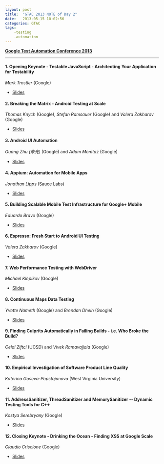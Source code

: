 ```yaml
---
layout: post
title:  "GTAC 2013 NOTE of Day 2"
date:   2013-05-15 10:02:56
categories: GTAC
tags:
    -testing
    -automation
---
```


**[Google Test Automation Conference 2013](https://developers.google.com/google-test-automation-conference/2013)**

----------------------------------------------------------------------

#### 1. Opening Keynote - Testable JavaScript - Architecting Your Application for Testability

*Mark Trostler* (Google)

* [Slides](http://goo.gl/E1v14)

#### 2. Breaking the Matrix - Android Testing at Scale

*Thomas Knych* (Google), *Stefan Ramsauer* (Google) and *Valera Zakharov* (Google)

* [Slides](http://goo.gl/RltPp)

#### 3. Android UI Automation

*Guang Zhu (朱光)* (Google) and *Adam Momtaz* (Google)

* [Slides](http://goo.gl/kpJCL)

#### 4. Appium: Automation for Mobile Apps

*Jonathan Lipps* (Sauce Labs)

* [Slides](http://goo.gl/IuvKF)

#### 5. Building Scalable Mobile Test Infrastructure for Google+ Mobile

*Eduardo Bravo* (Google)

* [Slides](http://goo.gl/xWZKt)

#### 6. Espresso: Fresh Start to Android UI Testing

*Valera Zakharov* (Google)

* [Slides](http://goo.gl/ieunS)

#### 7. Web Performance Testing with WebDriver

*Michael Klepikov* (Google)

* [Slides](http://goo.gl/5QHVY)

#### 8. Continuous Maps Data Testing

*Yvette Nameth* (Google) and *Brendan Dhein* (Google)

* [Slides](http://goo.gl/UG3BN)

#### 9. Finding Culprits Automatically in Failing Builds - i.e. Who Broke the Build?

*Celal Ziftci* (UCSD) and *Vivek Ramavajjala* (Google)

* [Slides](http://goo.gl/q9dGd)

#### 10. Empirical Investigation of Software Product Line Quality

*Katerina Goseva-Popstojanova* (West Virginia University)

* [Slides](http://goo.gl/pPQ1u)

#### 11. AddressSanitizer, ThreadSanitizer and MemorySanitizer -- Dynamic Testing Tools for C++

*Kostya Serebryany* (Google)

* [Slides](http://goo.gl/FPVd8)

#### 12. Closing Keynote - Drinking the Ocean - Finding XSS at Google Scale

*Claudio Criscione* (Google)

* [Slides](http://goo.gl/8qqHA)